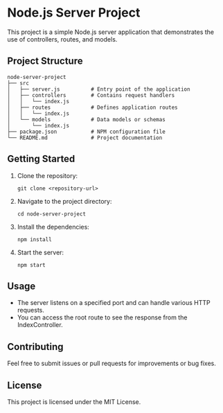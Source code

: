 # Node.js Server Project

This project is a simple Node.js server application that demonstrates the use of controllers, routes, and models. 

## Project Structure

```
node-server-project
├── src
│   ├── server.js          # Entry point of the application
│   ├── controllers        # Contains request handlers
│   │   └── index.js
│   ├── routes             # Defines application routes
│   │   └── index.js
│   └── models             # Data models or schemas
│       └── index.js
├── package.json           # NPM configuration file
└── README.md              # Project documentation
```

## Getting Started

1. Clone the repository:
   ```
   git clone <repository-url>
   ```

2. Navigate to the project directory:
   ```
   cd node-server-project
   ```

3. Install the dependencies:
   ```
   npm install
   ```

4. Start the server:
   ```
   npm start
   ```

## Usage

- The server listens on a specified port and can handle various HTTP requests.
- You can access the root route to see the response from the IndexController.

## Contributing

Feel free to submit issues or pull requests for improvements or bug fixes. 

## License

This project is licensed under the MIT License.